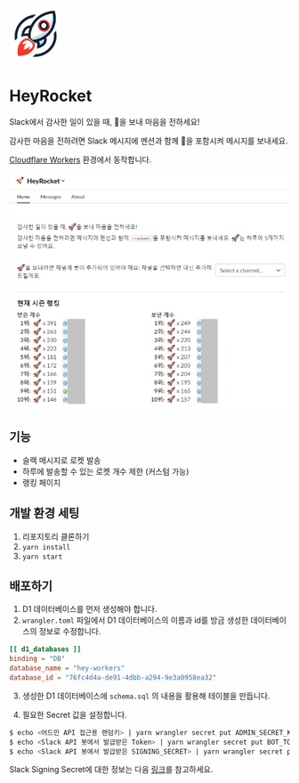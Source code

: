 <img src="resources/logo.PNG" height="100">

# HeyRocket

Slack에서 감사한 일이 있을 때, :rocket:을 보내 마음을 전하세요!

감사한 마음을 전하려면 Slack 메시지에 멘션과 함께 :rocket:을 포함시켜 메시지를 보내세요.

[Cloudflare Workers](https://workers.cloudflare.com/) 환경에서 동작합니다.

<img src="resources/screenshot.png" >

## 기능

- 슬랙 메시지로 로켓 발송
- 하루에 발송할 수 있는 로켓 개수 제한 (커스텀 가능)
- 랭킹 페이지

## 개발 환경 세팅

1. 리포지토리 클론하기
2. `yarn install`
3. `yarn start`

## 배포하기

1. D1 데이터베이스를 먼저 생성해야 합니다.
2. `wrangler.toml` 파일에서 D1 데이터베이스의 이름과 id를 방금 생성한 데이터베이스의 정보로 수정합니다.

```toml
[[ d1_databases ]]
binding = "DB"
database_name = "hey-workers"
database_id = "76fc4d4a-de91-4dbb-a294-9e3a0958ea32"
```

3. 생성한 D1 데이터베이스에 `schema.sql` 의 내용을 활용해 테이블을 만듭니다.

4. 필요한 Secret 값을 설정합니다.

```bash
$ echo <어드민 API 접근용 랜덤키> | yarn wrangler secret put ADMIN_SECRET_KEY
$ echo <Slack API 봇에서 발급받은 Token> | yarn wrangler secret put BOT_TOKEN
$ echo <Slack API 봇에서 발급받은 SIGNING_SECRET> | yarn wrangler secret put SLACK_SIGNING_SECRET
```

Slack Signing Secret에 대한 정보는 다음 [링크](https://api.slack.com/authentication/verifying-requests-from-slack)를 참고하세요.

